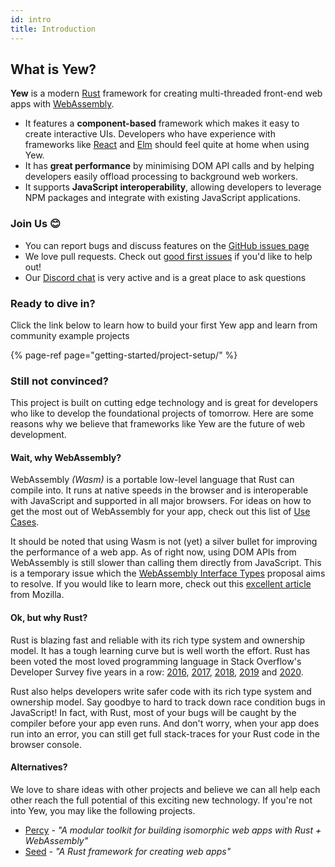```yaml
---
id: intro
title: Introduction
---
```


## What is Yew?

**Yew** is a modern [Rust](https://www.rust-lang.org/) framework for creating multi-threaded front-end web apps with [WebAssembly](https://webassembly.org/).

* It features a **component-based** framework which makes it easy to create interactive UIs. Developers who have experience with frameworks like [React](https://reactjs.org/) and [Elm](https://elm-lang.org/) should feel quite at home when using Yew.
* It has **great performance** by minimising DOM API calls and by helping developers easily offload processing to background web workers.
* It supports **JavaScript interoperability**, allowing developers to leverage NPM packages and integrate with existing JavaScript applications.

### Join Us 😊

* You can report bugs and discuss features on the [GitHub issues page](https://github.com/yewstack/yew/issues)
* We love pull requests. Check out [good first issues](https://github.com/yewstack/yew/issues?q=is%3Aopen+is%3Aissue+label%3A%22good+first+issue%22) if you'd like to help out!
* Our [Discord chat](https://discord.gg/VQck8X4) is very active and is a great place to ask questions

### Ready to dive in?

Click the link below to learn how to build your first Yew app and learn from community example projects

{% page-ref page="getting-started/project-setup/" %}

### Still not convinced?

This project is built on cutting edge technology and is great for developers who like to develop the foundational projects of tomorrow. Here are some reasons why we believe that frameworks like Yew are the future of web development.

#### Wait, why WebAssembly?

WebAssembly _\(Wasm\)_ is a portable low-level language that Rust can compile into. It runs at native speeds in the browser and is interoperable with JavaScript and supported in all major browsers. For ideas on how to get the most out of WebAssembly for your app, check out this list of [Use Cases](https://webassembly.org/docs/use-cases/).

It should be noted that using Wasm is not \(yet\) a silver bullet for improving the performance of a web app. As of right now, using DOM APIs from WebAssembly is still slower than calling them directly from JavaScript. This is a temporary issue which the [WebAssembly Interface Types](https://github.com/WebAssembly/interface-types/blob/master/proposals/interface-types/Explainer.md) proposal aims to resolve. If you would like to learn more, check out this [excellent article](https://hacks.mozilla.org/2019/08/webassembly-interface-types/) from Mozilla.

#### Ok, but why Rust?

Rust is blazing fast and reliable with its rich type system and ownership model. It has a tough learning curve but is well worth the effort. Rust has been voted the most loved programming language in Stack Overflow's Developer Survey five years in a row: [2016](https://insights.stackoverflow.com/survey/2016#technology-most-loved-dreaded-and-wanted), [2017](https://insights.stackoverflow.com/survey/2017#most-loved-dreaded-and-wanted), [2018](https://insights.stackoverflow.com/survey/2018#technology-_-most-loved-dreaded-and-wanted-languages), [2019](https://insights.stackoverflow.com/survey/2019#technology-_-most-loved-dreaded-and-wanted-languages) and [2020](https://insights.stackoverflow.com/survey/2020#most-loved-dreaded-and-wanted).

Rust also helps developers write safer code with its rich type system and ownership model. Say goodbye to hard to track down race condition bugs in JavaScript! In fact, with Rust, most of your bugs will be caught by the compiler before your app even runs. And don't worry, when your app does run into an error, you can still get full stack-traces for your Rust code in the browser console.

#### Alternatives?

We love to share ideas with other projects and believe we can all help each other reach the full potential of this exciting new technology. If you're not into Yew, you may like the following projects.

* [Percy](https://github.com/chinedufn/percy) - _"A modular toolkit for building isomorphic web apps with Rust + WebAssembly"_
* [Seed](https://github.com/seed-rs/seed) - _"A Rust framework for creating web apps"_
